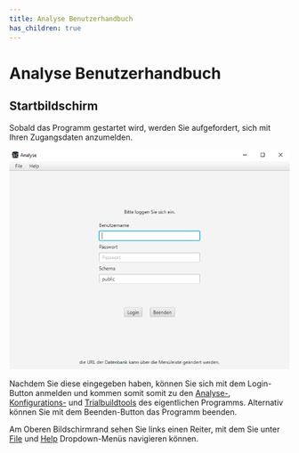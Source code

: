 ```yaml
---
title: Analyse Benutzerhandbuch
has_children: true
---
```

# Analyse Benutzerhandbuch

## Startbildschirm
Sobald das Programm gestartet wird, werden Sie aufgefordert, sich mit Ihren Zugangsdaten anzumelden.

![LogIn-Bildschirm](resources/index.png)

Nachdem Sie diese eingegeben haben, können Sie sich mit dem Login-Button anmelden und kommen somit somit zu den [Analyse-](analysetool/index.md), [Konfigurations-](konfigurator/index.md) und [Trialbuildtools](trials/index.md) des eigentlichen Programms.
Alternativ können Sie mit dem Beenden-Button das Programm beenden. 

Am Oberen Bildschirmrand sehen Sie links einen Reiter, mit dem Sie unter [File](menueleiste/file.md) und [Help](menueleiste/help.md) Dropdown-Menüs navigieren können.
